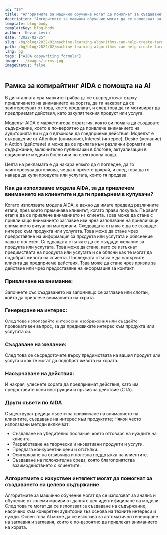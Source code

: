 ```yaml
---
id: "19"
title: "Алгоритмите за машинно обучение могат да помогнат за създаването на целево съдържание"
description: "Алгоритмите за машинно обучение могат да се използват за анализ и обучение от големи масиви от данни с цел идентифициране на модели. След това те могат да се използват за създаване на съдържание, насочено към конкретни аудитории въз основа на техните интереси. Като използват машинно обучение, предприятията могат да създават съдържание, което е по-подходящо за техните клиенти и което ще помогне за увеличаване на продажбите."
template: blog-body
templateKey: blog-body
author: 'Kevin Levin'
date: "2022-02-25"
slug: /bg/blog/2022/02/machine-learning-algorithms-can-help-create-targeted-content
path: /bg/blog/2022/02/machine-learning-algorithms-can-help-create-targeted-content
lang: bg
tags: ["AIDA copywriting formula"]
image: ../images/terms.jpg
imageStatus: false
---
```

## Рамка за копирайтинг AIDA с помощта на AI

В дигиталната ера марките трябва да се съсредоточат върху привличането на вниманието на хората, да ги накарат да се заинтересуват от това, което предлагат, и след това да ги мотивират да предприемат действия, като закупят техния продукт или услуга.

Моделът AIDA е маркетингова стратегия, която ви помага да създавате съдържание, което е по-вероятно да привлече вниманието на аудиторията ви и да я вдъхнови да предприеме действия. Моделът е съкращение от Attention (внимание), Interest (интерес), Desire (желание) и Action (действие) и може да се прилага към различни формати на съдържание, включително публикации в блогове, актуализации в социалните медии и бюлетини по електронна поща.

Целта на рекламата е да накара някого да я погледне, да го заинтересува дотолкова, че да я прочете докрай, и след това да го накара да купи продукта или услугата, които тя продава.



### Как да използваме модела AIDA, за да привлечем вниманието на клиентите и да ги превърнем в купувачи?

Когато използвате модела AIDA, е важно да имате предвид различните етапи, през които преминава клиентът, когато прави покупка. Първият етап е да се привлече вниманието на клиента. Това може да стане с привличащо вниманието заглавие или чрез използване на привличащи вниманието визуални материали. Следващата стъпка е да се създаде интерес към продукта или услугата. Това може да стане чрез предоставяне на информация за продукта или услугата и обяснение защо е полезен. Следващата стъпка е да се създаде желание за продукта или услугата. Това може да стане, като се изтъкнат предимствата на продукта или услугата и се обясни как те могат да подобрят живота на клиента. Последната стъпка е да насърчите клиента да предприеме действия. Това може да стане чрез призив за действие или чрез предоставяне на информация за контакт.




### Привличане на внимание:

Започнете със създаването на запомнящо се заглавие или слоган, който да привлече вниманието на хората.


### Генериране на интерес:

След това използвайте интересни изображения или създайте провокативен въпрос, за да предизвикате интерес към продукта или услугата си.


### Създаване на желание:

След това се съсредоточете върху предимствата на вашия продукт или услуга и как те могат да подобрят живота на хората.

### Насърчаване на действия:


И накрая, улеснете хората да предприемат действия, като им предоставите ясни инструкции и призив за действие (CTA).



### Други съвети по AIDA

Съществуват редица съвети за привличане на вниманието на клиентите, създаване на интерес към продуктите; Някои често използвани методи включват:

- Създаване на убедително послание, което отговаря на нуждите на клиента.
- Разработване на творчески и иновативни продукти и услуги.
- Предлага конкурентни цени и отстъпки.
- Осигуряване на отзивчива и полезна поддръжка на клиентите.
- Създаване на положителна среда, която благоприятства взаимодействието с клиентите.



### Алгоритмите с изкуствен интелект могат да помогнат за създаването на целево съдържание
Алгоритмите за машинно обучение могат да се използват за анализ и обучение от големи масиви от данни с цел идентифициране на модели. След това те могат да се използват за създаване на съдържание, насочено към конкретни аудитории въз основа на техните интереси и нужди. Освен това AI може да се използва за автоматично генериране на заглавия и заглавия, които е по-вероятно да привлекат вниманието на хората.
